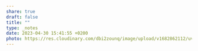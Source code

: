 ```yaml
---
share: true
draft: false
title: ""
type: _notes
date: 2023-04-30 15:41:55 +0200
photo: https://res.cloudinary.com/dbi2zounq/image/upload/v1682862112/uvsrvbhxmclejgpprges.jpg
---
```



